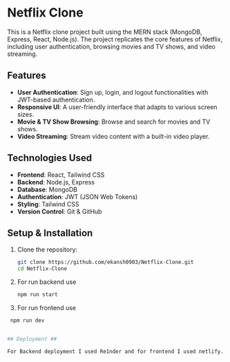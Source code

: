 # Netflix Clone

This is a Netflix clone project built using the MERN stack (MongoDB, Express, React, Node.js). The project replicates the core features of Netflix, including user authentication, browsing movies and TV shows, and video streaming.

## Features

- **User Authentication**: Sign up, login, and logout functionalities with JWT-based authentication.
- **Responsive UI**: A user-friendly interface that adapts to various screen sizes.
- **Movie & TV Show Browsing**: Browse and search for movies and TV shows.
- **Video Streaming**: Stream video content with a built-in video player.

## Technologies Used

- **Frontend**: React, Tailwind CSS
- **Backend**: Node.js, Express
- **Database**: MongoDB
- **Authentication**: JWT (JSON Web Tokens)
- **Styling**: Tailwind CSS
- **Version Control**: Git & GitHub

## Setup & Installation

1. Clone the repository:

   ```bash
   git clone https://github.com/ekansh0903/Netflix-Clone.git
   cd Netflix-Clone

2. For run backend use 

   ```bash
   npm run start

3. For run frontend use 
  
  ```bash
   npm run dev


## Deployment ##

For Backend deployment I used Re1nder and for frontend I used netlify.

